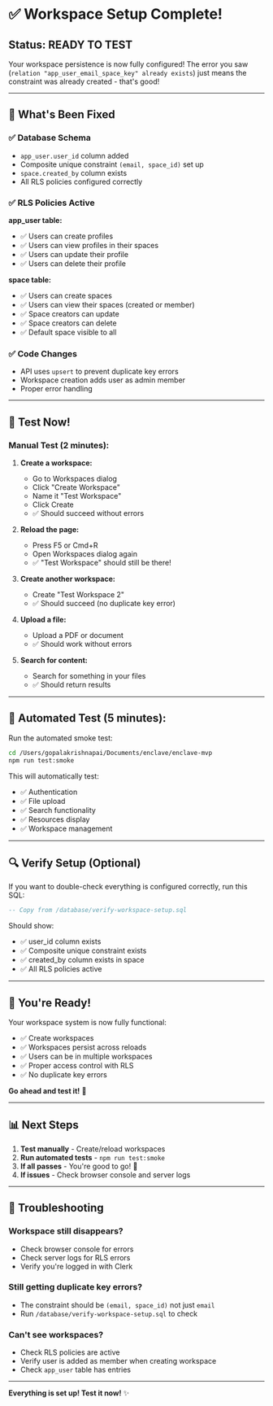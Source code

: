 # ✅ Workspace Setup Complete!

## Status: READY TO TEST

Your workspace persistence is now fully configured! The error you saw (`relation "app_user_email_space_key" already exists`) just means the constraint was already created - that's good!

---

## 🎯 What's Been Fixed

### ✅ Database Schema
- `app_user.user_id` column added
- Composite unique constraint `(email, space_id)` set up
- `space.created_by` column exists
- All RLS policies configured correctly

### ✅ RLS Policies Active
**app_user table:**
- ✅ Users can create profiles
- ✅ Users can view profiles in their spaces
- ✅ Users can update their profile
- ✅ Users can delete their profile

**space table:**
- ✅ Users can create spaces
- ✅ Users can view their spaces (created or member)
- ✅ Space creators can update
- ✅ Space creators can delete
- ✅ Default space visible to all

### ✅ Code Changes
- API uses `upsert` to prevent duplicate key errors
- Workspace creation adds user as admin member
- Proper error handling

---

## 🧪 Test Now!

### Manual Test (2 minutes):

1. **Create a workspace:**
   - Go to Workspaces dialog
   - Click "Create Workspace"
   - Name it "Test Workspace"
   - Click Create
   - ✅ Should succeed without errors

2. **Reload the page:**
   - Press F5 or Cmd+R
   - Open Workspaces dialog again
   - ✅ "Test Workspace" should still be there!

3. **Create another workspace:**
   - Create "Test Workspace 2"
   - ✅ Should succeed (no duplicate key error)

4. **Upload a file:**
   - Upload a PDF or document
   - ✅ Should work without errors

5. **Search for content:**
   - Search for something in your files
   - ✅ Should return results

---

## 🚀 Automated Test (5 minutes):

Run the automated smoke test:

```bash
cd /Users/gopalakrishnapai/Documents/enclave/enclave-mvp
npm run test:smoke
```

This will automatically test:
- ✅ Authentication
- ✅ File upload
- ✅ Search functionality
- ✅ Resources display
- ✅ Workspace management

---

## 🔍 Verify Setup (Optional)

If you want to double-check everything is configured correctly, run this SQL:

```sql
-- Copy from /database/verify-workspace-setup.sql
```

Should show:
- ✅ user_id column exists
- ✅ Composite unique constraint exists
- ✅ created_by column exists in space
- ✅ All RLS policies active

---

## 🎉 You're Ready!

Your workspace system is now fully functional:
- ✅ Create workspaces
- ✅ Workspaces persist across reloads
- ✅ Users can be in multiple workspaces
- ✅ Proper access control with RLS
- ✅ No duplicate key errors

**Go ahead and test it!** 🚀

---

## 📊 Next Steps

1. **Test manually** - Create/reload workspaces
2. **Run automated tests** - `npm run test:smoke`
3. **If all passes** - You're good to go! 🎯
4. **If issues** - Check browser console and server logs

---

## 🚨 Troubleshooting

### Workspace still disappears?
- Check browser console for errors
- Check server logs for RLS errors
- Verify you're logged in with Clerk

### Still getting duplicate key errors?
- The constraint should be `(email, space_id)` not just `email`
- Run `/database/verify-workspace-setup.sql` to check

### Can't see workspaces?
- Check RLS policies are active
- Verify user is added as member when creating workspace
- Check `app_user` table has entries

---

**Everything is set up! Test it now!** ✨

